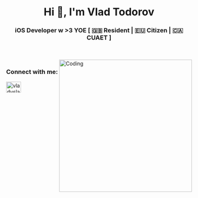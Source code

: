 <h1 align="center">Hi 👋, I'm Vlad Todorov</h1>
<h3 align="center">iOS Developer w >3 YOE [ 🇬🇧 Resident | 🇪🇺 Citizen | 🇨🇦 CUAET ]</h3>
<br></br>
<img align="right" alt="Coding" width="360" src="https://i.pinimg.com/originals/15/e7/e3/15e7e300166c962d3b8a22f60b5cac9e.gif">

<h3 align="left">Connect with me:</h3>
<p align="left">
<a href="https://linkedin.com/in/vladyslav-todorov" target="blank"><img align="center" src="https://raw.githubusercontent.com/rahuldkjain/github-profile-readme-generator/master/src/images/icons/Social/linked-in-alt.svg" alt="vladyslav-todorov" height="30" width="40" /></a>
</p>

